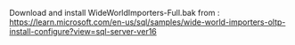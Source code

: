 Download and install WideWorldImporters-Full.bak from :
https://learn.microsoft.com/en-us/sql/samples/wide-world-importers-oltp-install-configure?view=sql-server-ver16
